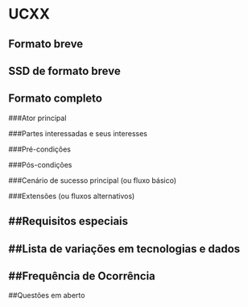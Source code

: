 # UCXX
##	Formato breve

##	SSD de formato breve

 
##	Formato completo

###Ator principal


###Partes interessadas e seus interesses

###Pré-condições


###Pós-condições


###Cenário de sucesso principal (ou fluxo básico)


###Extensões (ou fluxos alternativos)

##Requisitos especiais
- 

##Lista de variações em tecnologias e dados
-

##Frequência de Ocorrência
-

##Questões em aberto
